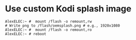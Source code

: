 # Use custom Kodi splash image

```
AlexELEC:~ #  mount /flash -o remount,rw
# Write png to /flash/oemsplash.png # e.g., 1920x1080
AlexELEC:~ #  mount /flash -o remount,ro
AlexELEC:~ # reboot
```
